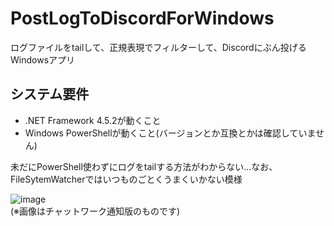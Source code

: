 # PostLogToDiscordForWindows
ログファイルをtailして、正規表現でフィルターして、Discordにぶん投げるWindowsアプリ

## システム要件
* .NET Framework 4.5.2が動くこと
* Windows PowerShellが動くこと(バージョンとか互換とかは確認していません)

未だにPowerShell使わずにログをtailする方法がわからない...なお、FileSytemWatcherではいつものごとくうまくいかない模様

![image](https://user-images.githubusercontent.com/4087776/42144700-80edf852-7df7-11e8-86b2-98cf7cc9db2a.png)  
(※画像はチャットワーク通知版のものです)
